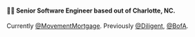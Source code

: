 #### 👨‍💻 Senior Software Engineer based out of Charlotte, NC.

Currently [@MovementMortgage](https://movement.com/).
Previously [@Diligent](https://diligent.com/), [@BofA](https://bankofamerica.com/).
